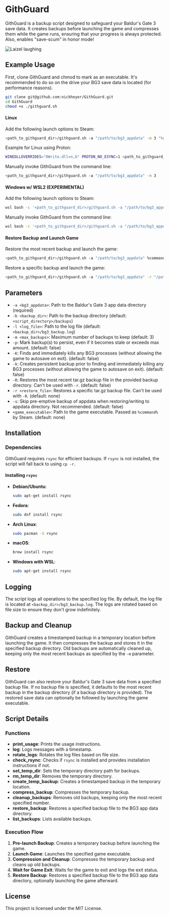 # GithGuard

GithGuard is a backup script designed to safeguard your Baldur's Gate 3 save data. It creates backups before launching the game and compresses them while the game runs, ensuring that your progress is always protected. Also, enables "save-scum" in honor mode!

![Laizel laughing](https://i.redd.it/zucyha82ercc1.jpeg)

## Example Usage

First, clone GithGuard and chmod to mark as an executable. It's recommended to do so on the drive your BG3 save data is located (for performance reasons).

```bash
git clone git@github.com:nickheyer/GithGuard.git
cd GithGuard
chmod +x ./githguard.sh
```

#### Linux

Add the following launch options to Steam:

```bash
<path_to_githguard_dir>/githguard.sh -a "/path/to/bg3_appdata" -m 3 "%command%"
```

Example for Linux using Proton:

```bash
WINEDLLOVERRIDES="DWrite.dll=n,b" PROTON_NO_ESYNC=1 <path_to_githguard_dir>/githguard.sh -a "/mnt/gamedrive/SteamLibrary/steamapps/compatdata/1086940/pfx/drive_c/users/steamuser/AppData/Local/Larian Studios" "%command%"
```

Manually invoke GithGuard from the command line:

```bash
<path_to_githguard_dir>/githguard.sh -a "/path/to/bg3_appdata" -m 3
```

#### Windows w/ WSL2 (EXPERIMENTAL)

Add the following launch options to Steam:

```bash
wsl bash -c '<path_to_githguard_dir>/githguard.sh -a "/path/to/bg3_appdata" "cmd.exe /C %command%"'
```

Manually invoke GithGuard from the command line:

```bash
wsl bash -c '<path_to_githguard_dir>/githguard.sh -a "/path/to/bg3_appdata" -m 3'
```

#### Restore Backup and Launch Game

Restore the most recent backup and launch the game:

```bash
<path_to_githguard_dir>/githguard.sh -a "/path/to/bg3_appdata" %command%
```

Restore a specific backup and launch the game:

```bash
<path_to_githguard_dir>/githguard.sh -a "/path/to/bg3_appdata" -r "/path/to/backup_file.tar.gz" %command%
```

## Parameters

- `-a <bg3_appdata>`: Path to the Baldur's Gate 3 app data directory (required)
- `-b <backup_dir>`: Path to the backup directory (default: `<script_directory>/backups`)
- `-l <log_file>`: Path to the log file (default: `<backup_dir>/bg3_backup.log`)
- `-m <max_backups>`: Maximum number of backups to keep (default: 3)
- `-p`: Mark backup(s) to persist, even if it becomes stale or exceeds max amount. (default: false)
- `-K`: Finds and immediately kills any BG3 processes (without allowing the game to autosave on exit). (default: false)
- `-k`: Creates persistent backup prior to finding and immediately killing any BG3 processes (without allowing the game to autosave on exit). (default: false)
- `-R`: Restores the most recent tar.gz backup file in the provided backup directory. Can't be used with `-r`. (default: false)
- `-r <restore_file>`: Restores a specific tar.gz backup file. Can't be used with `-R`. (default: none)
- `-s`: Skip pre-emptive backup of appdata when restoring/writing to appdata directory. Not recommended. (default: false)
- `<game_executable>`: Path to the game executable. Passed as `%command%` by Steam. (default: none)

## Installation

### Dependencies

GithGuard requires `rsync` for efficient backups. If `rsync` is not installed, the script will fall back to using `cp -r`.

#### Installing `rsync`

- **Debian/Ubuntu**:
  ```bash
  sudo apt-get install rsync
  ```

- **Fedora**:
  ```bash
  sudo dnf install rsync
  ```

- **Arch Linux**:
  ```bash
  sudo pacman -S rsync
  ```

- **macOS**:
  ```bash
  brew install rsync
  ```

- **Windows with WSL**:
  ```bash
  sudo apt-get install rsync
  ```

## Logging

The script logs all operations to the specified log file. By default, the log file is located at `<backup_dir>/bg3_backup.log`. The logs are rotated based on file size to ensure they don't grow indefinitely.

## Backup and Cleanup

GithGuard creates a timestamped backup in a temporary location before launching the game. It then compresses the backup and stores it in the specified backup directory. Old backups are automatically cleaned up, keeping only the most recent backups as specified by the `-m` parameter.

## Restore

GithGuard can also restore your Baldur's Gate 3 save data from a specified backup file. If no backup file is specified, it defaults to the most recent backup in the backup directory (if a backup directory is provided). The restored save data can optionally be followed by launching the game executable.

## Script Details

### Functions

- **print_usage**: Prints the usage instructions.
- **log**: Logs messages with a timestamp.
- **rotate_logs**: Rotates the log files based on file size.
- **check_rsync**: Checks if `rsync` is installed and provides installation instructions if not.
- **set_temp_dir**: Sets the temporary directory path for backups.
- **rm_temp_dir**: Removes the temporary directory.
- **create_temp_backup**: Creates a timestamped backup in the temporary location.
- **compress_backup**: Compresses the temporary backup.
- **cleanup_backups**: Removes old backups, keeping only the most recent specified number.
- **restore_backup**: Restores a specified backup file to the BG3 app data directory.
- **list_backups**: Lists available backups.

### Execution Flow

1. **Pre-launch Backup**: Creates a temporary backup before launching the game.
2. **Launch Game**: Launches the specified game executable.
3. **Compression and Cleanup**: Compresses the temporary backup and cleans up old backups.
4. **Wait for Game Exit**: Waits for the game to exit and logs the exit status.
5. **Restore Backup**: Restores a specified backup file to the BG3 app data directory, optionally launching the game afterward.

## License

This project is licensed under the MIT License.
